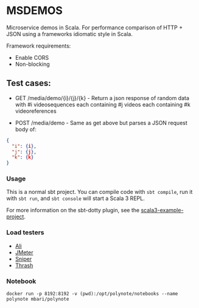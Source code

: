# MSDEMOS

Microservice demos in Scala. For performance comparison of HTTP + JSON using a frameworks idiomatic style in Scala.

Framework requirements:

- Enable CORS
- Non-blocking


## Test cases:

- GET /media/demo/{i}/{j}/{k} - Return a json response of random data with #i videosequences each containing #j videos each containing #k videoreferences

- POST /media/demo - Same as get above but parses a JSON request body of:

```json
{
  "i": {i},
  "j": {j},
  "k": {k}
}

```

### Usage

This is a normal sbt project. You can compile code with `sbt compile`, run it with `sbt run`, and `sbt console` will start a Scala 3 REPL.

For more information on the sbt-dotty plugin, see the
[scala3-example-project](https://github.com/scala/scala3-example-project/blob/main/README.md).


### Load testers
- [Ali](https://github.com/nakabonne/ali)
- [JMeter](https://jmeter.apache.org/)
- [Sniper](https://github.com/btfak/sniper)
- [Thrash](https://github.com/TylerBrock/thrash)

### Notebook

```
docker run -p 8192:8192 -v (pwd):/opt/polynote/notebooks --name polynote mbari/polynote
```
